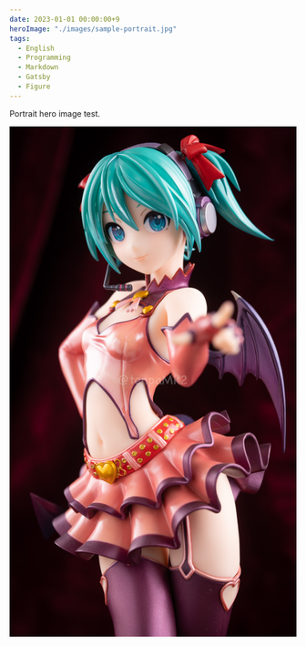 ```yaml
---
date: 2023-01-01 00:00:00+9
heroImage: "./images/sample-portrait.jpg"
tags:
  - English
  - Programming
  - Markdown
  - Gatsby
  - Figure
---
```


Portrait hero image test.

<!-- more -->

![portrait](./images/sample-portrait.jpg)
